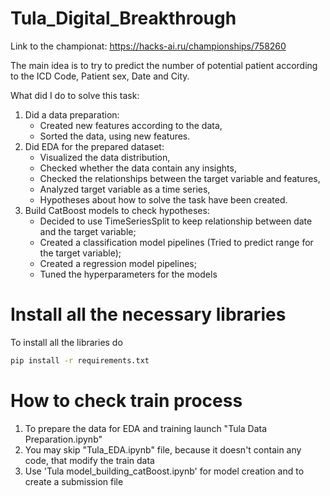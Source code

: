 # Tula_Digital_Breakthrough
Link to the championat: https://hacks-ai.ru/championships/758260

The main idea is to try to predict the number of potential patient according to the ICD Code, Patient sex, Date and City. 

What did I do to solve this task: 

1) Did a data preparation:
    * Created new features according to the data,
    * Sorted the data, using new features.
2) Did EDA for the prepared dataset:
    * Visualized the data distribution,
    * Checked whether the data contain any insights,
    * Checked the relationships between the target variable and features,
    * Analyzed target variable as a time series,
    * Hypotheses about how to solve the task have been created.
3) Build CatBoost models to check hypotheses:
    * Decided to use TimeSeriesSplit to keep relationship between date and the target variable;
    * Created a classification model pipelines (Tried to predict range for the target variable); 
    * Created a regression model pipelines; 
    * Tuned the hyperparameters for the models

# Install all the necessary libraries

To install all the libraries do 

```sh
pip install -r requirements.txt
```

# How to check train process

1) To prepare the data for EDA and training launch "Tula Data Preparation.ipynb" 
2) You may skip "Tula_EDA.ipynb" file, because it doesn't contain any code, that modify the train data 
3) Use 'Tula model_building_catBoost.ipynb' for model creation and to create a submission file 
